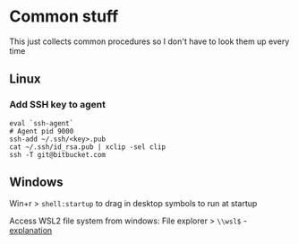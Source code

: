 # Common stuff
This just collects common procedures so I don't have to look them up every time

## Linux

### Add SSH key to agent
```
eval `ssh-agent`
# Agent pid 9000
ssh-add ~/.ssh/<key>.pub
cat ~/.ssh/id_rsa.pub | xclip -sel clip
ssh -T git@bitbucket.com
```

## Windows

Win+r > `shell:startup` to drag in desktop symbols to run at startup

Access WSL2 file system from windows: File explorer > `\\wsl$` - [explanation](https://devblogs.microsoft.com/commandline/access-linux-filesystems-in-windows-and-wsl-2/)

